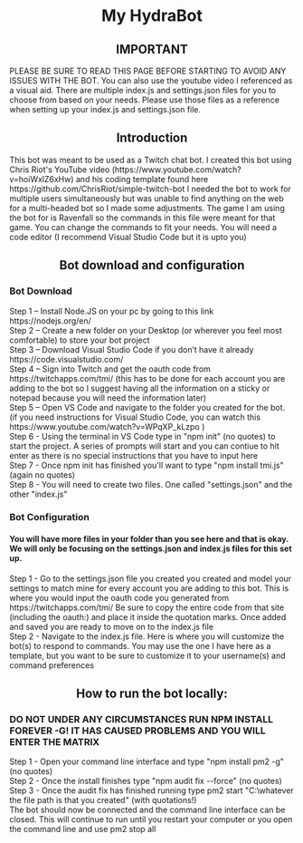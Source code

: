 <h1 align="center"> My HydraBot </h1>

<h2 align="center"> IMPORTANT </h2>
PLEASE BE SURE TO READ THIS PAGE BEFORE STARTING TO AVOID ANY ISSUES WITH THE BOT. You can also use the youtube video I referenced as a visual aid. There are multiple index.js and settings.json files for you to choose from based on your needs. Please use those files as a reference when setting up your index.js and settings.json file.

<h2 align="center"> Introduction </h2>
This bot was meant to be used as a Twitch chat bot. I created this bot using Chris Riot's YouTube video (https://www.youtube.com/watch?v=hoiWxlZ6xHw) and his coding template found here https://github.com/ChrisRiot/simple-twitch-bot I needed the bot to work for multiple users simultaneously but was unable to find anything on the web for a multi-headed bot so I made some adjustments. The game I am using the bot for is Ravenfall so the commands in this file were meant for that game. You can change the commands to fit your needs. You will need a code editor (I recommend Visual Studio Code but it is upto you)

<h2 align="center"> Bot download and configuration </h2>
<h3> Bot Download </h3>
Step 1 – Install Node.JS on your pc by going to this link https://nodejs.org/en/ <br>
Step 2 – Create a new folder on your Desktop (or wherever you feel most comfortable) to store your bot project <br>
Step 3 – Download Visual Studio Code if you don’t have it already https://code.visualstudio.com/ <br>
Step 4 – Sign into Twitch and get the oauth code from https://twitchapps.com/tmi/ (this has to be done for each account you are adding to the bot so I suggest having all the information on a sticky or notepad because you will need the information later) <br>
Step 5 – Open VS Code and navigate to the folder you created for the bot. (if you need instructions for Visual Studio Code, you can watch this https://www.youtube.com/watch?v=WPqXP_kLzpo ) <br>
Step 6 - Using the terminal in VS Code type in "npm init" (no quotes) to start the project. A series of prompts will start and you can contiue to hit enter as there is no special instructions that you have to input here <br>
Step 7 - Once npm init has finished you'll want to type "npm install tmi.js" (again no quotes) <br>
Step 8 - You will need to create two files. One called "settings.json" and the other "index.js" <br>

<h3> Bot Configuration </h3>
<h4> You will have more files in your folder than you see here and that is okay.  We will only be focusing on the settings.json and index.js files for this set up. </h4>
Step 1 - Go to the settings.json file you created you created and model your settings to match mine for every account you are adding to this bot. This is where you would input the oauth code you generated from https://twitchapps.com/tmi/ Be sure to copy the entire code from that site (including the oauth:) and place it inside the quotation marks. Once added and saved you are ready to move on to the index.js file <br>
Step 2 - Navigate to the index.js file. Here is where you will customize the bot(s) to respond to commands. You may use the one I have here as a template, but you want to be sure to customize it to your username(s) and command preferences <br>

<h2 align="center"> How to run the bot locally: </h2>
<h3> DO NOT UNDER ANY CIRCUMSTANCES RUN NPM INSTALL FOREVER -G! IT HAS CAUSED PROBLEMS AND YOU WILL ENTER THE MATRIX </h3>
Step 1 - Open your command line interface and type "npm install pm2 -g" (no quotes) <br>
Step 2 - Once the install finishes type "npm audit fix --force" (no quotes) <br>
Step 3 - Once the audit fix has finished running type  pm2 start "C:\whatever the file path is that you created" (with quotations!) <br>
The bot should now be connected and the command line interface can be closed. This will continue to run until you restart your computer or you open the command line and use pm2 stop all
